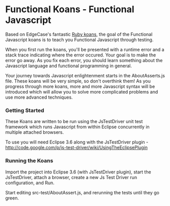 # Functional Koans - Functional Javascript #

Based on EdgeCase's fantastic [Ruby koans](http://github.com/edgecase/ruby_koans),
the goal of the Functional Javascript koans is to teach you Functional Javascript through testing.

When you first run the koans, you'll be presented with a runtime error and a
stack trace indicating where the error occured. Your goal is to make the
error go away. As you fix each error, you should learn something about
the Javascript language and functional programming in general.

Your journey towards Javascript enlightenment starts in the AboutAsserts.js file. These
koans will be very simple, so don't overthink them! As you progress through
more koans, more and more Javascript syntax will be introduced which will allow
you to solve more complicated problems and use more advanced techniques.


### Getting Started

These Koans are written to be run using the JsTestDriver unit test framework 
which runs Javascript from within Eclipse concurrently in multiple attached browsers.

To use you will need Eclipse 3.6 along with the JsTestDriver plugin - http://code.google.com/p/js-test-driver/wiki/UsingTheEclipsePlugin

### Running the Koans

Import the project into Eclipse 3.6 (with JsTestDriver plugin), start the JsTestDriver, attach a browser,
create a new Js Test Driver run configuration, and Run.

Start editing src-test/AboutAssert.js, and rerunning the tests until they go green.
